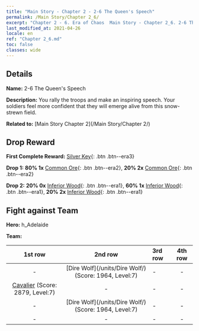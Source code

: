 ```yaml
---
title: "Main Story - Chapter 2 - 2-6 The Queen's Speech"
permalink: /Main Story/Chapter 2_6/
excerpt: "Chapter 2 - 6. Era of Chaos  Main Story - Chapter 2_6. 2-6 The Queen's Speech"
last_modified_at: 2021-04-26
locale: en
ref: "Chapter 2_6.md"
toc: false
classes: wide
---
```


## Details

 **Name:** 2-6 The Queen's Speech

 **Description:** You rally the troops and make an inspiring speech. Your soldiers feel more  confident that they will emerge alive from this snow-strewn field.

 **Related to:** [Main Story Chapter 2](/Main Story/Chapter 2/)

## Drop Reward

 **First Complete Reward:** [Silver Key](/Items/con_693/){: .btn .btn--era3}

 **Drop 1:** **80% 1x** [Common Ore](/Items/mat_6/){: .btn .btn--era2}, **20% 2x** [Common Ore](/Items/mat_6/){: .btn .btn--era2}

 **Drop 2:** **20% 0x** [Inferior Wood](/Items/mat_1/){: .btn .btn--era1}, **60% 1x** [Inferior Wood](/Items/mat_1/){: .btn .btn--era1}, **20% 2x** [Inferior Wood](/Items/mat_1/){: .btn .btn--era1}


## Fight against Team
 **Hero:** h_Adelaide

 **Team:**


  | 1st row | 2nd row | 3rd row | 4th row |
  |:----:|:----:|:----|:----:|
  | - | [Dire Wolf](/units/Dire Wolf/) (Score: 1964, Level:7)  | - | - |
  | [Cavalier](/units/Cavalier/) (Score: 2879, Level:7)  | - | - | - |
  | - | [Dire Wolf](/units/Dire Wolf/) (Score: 1964, Level:7)  | - | - |
  | - | - | - | - |


